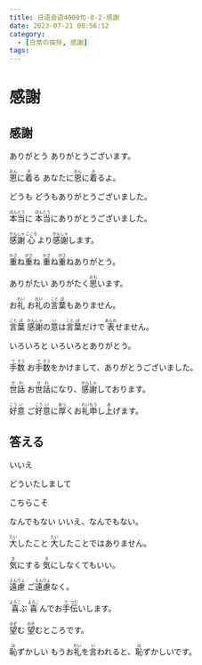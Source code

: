 ```yaml
---
title: 日语会语4000句-8-2-感謝
date: 2023-07-21 00:56:12
category:
  - [日常の挨拶, 感謝]
tags:
---
```


# 感謝

## 感謝

<ruby>ありがとう</ruby>
<ruby>ありがとうございます。</ruby>

<ruby>恩<rt>おん</rt>に<rt></rt>着<rt>き</rt>る</ruby>
<ruby>あなたに<rt></rt>恩<rt>おん</rt>に<rt></rt>着<rt>き</rt>るよ。</ruby>

<ruby>どうも</ruby>
<ruby>どうもありがとうございました。</ruby>

<ruby>本<rt>ほん</rt>当<rt>とう</rt>に</ruby>
<ruby>本<rt>ほん</rt>当<rt>とう</rt>にありがとうございました。</ruby>

<ruby>感<rt>かん</rt>謝<rt>しゃ</rt></ruby>
<ruby>心<rt>こころ</rt>より<rt></rt>感<rt>かん</rt>謝<rt>しゃ</rt>します。</ruby>

<ruby>重<rt>かさ</rt>ね<rt></rt>重<rt>がさ</rt>ね</ruby>
<ruby>重<rt>かさ</rt>ね<rt></rt>重<rt>がさ</rt>ねありがとう。</ruby>

<ruby>ありがたい</ruby>
<ruby>ありがたく<rt></rt>思<rt>おも</rt>います。</ruby>

<ruby>お<rt></rt>礼<rt>れい</rt></ruby>
<ruby>お<rt></rt>礼<rt>れい</rt>の<rt></rt>言<rt>こと</rt>葉<rt>ば</rt>もありません。</ruby>

<ruby>言<rt>こと</rt>葉<rt>ば</rt></ruby>
<ruby>感<rt>かん</rt>謝<rt>しゃ</rt>の<rt></rt>意<rt>い</rt>は<rt></rt>言<rt>こと</rt>葉<rt>ば</rt>だけで<rt></rt>表<rt>あらわ</rt>せません。</ruby>

<ruby>いろいろと</ruby>
<ruby>いろいろとありがとう。</ruby>

<ruby>手<rt>て</rt>数<rt>すう</rt></ruby>
<ruby>お<rt></rt>手<rt>て</rt>数<rt>すう</rt>をかけまして、ありがとうございました。</ruby>

<ruby>世<rt>せ</rt>話<rt>わ</rt></ruby>
<ruby>お<rt></rt>世<rt>せ</rt>話<rt>わ</rt>になり、<rt></rt>感<rt>かん</rt>謝<rt>しゃ</rt>しております。</ruby>

<ruby>好<rt>こう</rt>意<rt>い</rt></ruby>
<ruby>ご<rt></rt>好<rt>こう</rt>意<rt>い</rt>に<rt></rt>厚<rt>あつ</rt>くお<rt></rt>礼<rt>れい</rt>申<rt>もう</rt>し<rt></rt>上<rt>あ</rt>げます。</ruby>


## 答える

<ruby>いいえ</ruby>

<ruby>どういたしまして</ruby>

<ruby>こちらこそ</ruby>

<ruby>なんでもない</ruby>
<ruby>いいえ、なんでもない。</ruby>

<ruby>大<rt>たい</rt>したこと</ruby>
<ruby>大<rt>たい</rt>したことではありません。</ruby>

<ruby>気<rt>き</rt>にする</ruby>
<ruby>気<rt>き</rt>にしなくてもいい。</ruby>

<ruby>遠<rt>えん</rt>慮<rt>りょ</rt></ruby>
<ruby>ご<rt></rt>遠<rt>えん</rt>慮<rt>りょ</rt>なく。</ruby>

<ruby>喜<rt>よろこ</rt>ぶ</ruby>
<ruby>喜<rt>よろこ</rt>んでお<rt></rt>手<rt>て</rt>伝<rt>つだ</rt>いします。</ruby>

<ruby>望<rt>のぞ</rt>む</ruby>
<ruby>望<rt>のぞ</rt>むところです。</ruby>

<ruby>恥<rt>は</rt>ずかしい</ruby>
<ruby>もうお<rt></rt>礼<rt>れい</rt>を<rt></rt>言<rt>い</rt>われると、<rt></rt>恥<rt>は</rt>ずかしいです。</ruby>

